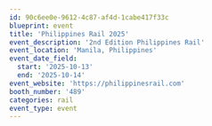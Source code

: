 ```yaml
---
id: 90c6ee0e-9612-4c87-af4d-1cabe417f33c
blueprint: event
title: 'Philippines Rail 2025'
event_description: '2nd Edition Philippines Rail'
event_location: 'Manila, Philippines'
event_date_field:
  start: '2025-10-13'
  end: '2025-10-14'
event_website: 'https://philippinesrail.com'
booth_number: '489'
categories: rail
event_type: event
---
```

